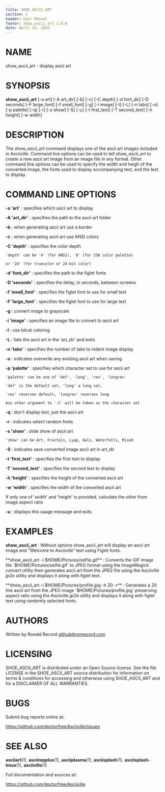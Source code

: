 ```yaml
---
title: SHOE_ASCII_ART
section: 1
header: User Manual
footer: show_ascii_art 1.0.0
date: April 24, 2022
---
```

# NAME
show_ascii_art - display ascii art

# SYNOPSIS
**show_ascii_art** [-a art] [-A art_dir] [-b] [-c] [-C depth] [-d font_dir] [-D seconds] [-F large_font] [-f small_font] [-g] [-i image] [-l] [-L] [-n tabs] [-o] [-p palette] [-q] [-r] [-s show] [-S] [-u] [-t first_text] [-T second_text] [-h height] [-w width]

# DESCRIPTION
The *show_ascii_art* command displays one of the ascii art images included in
Asciiville. Command line options can be used to tell *show_ascii_art* to create
a new ascii art image from an image file in any format. Other command line
options can be used to specify the width and heigh of the converted image,
the fonts used to display accompanying text, and the text to display.

# COMMAND LINE OPTIONS

**-a 'art'**
: specifies which ascii art to display

**-A 'art_dir'**
: specifies the path to the ascii art folder

**-b**
: when generating ascii art use a border

**-c**
: when generating ascii art use ANSI colors

**-C 'depth'**
: specifies the color depth

    'depth' can be '4' (for ANSI), '8' (for 256 color palette)

    or '24' (for truecolor or 24-bit color)

**-d 'font_dir'**
: specifies the path to the figlet fonts

**-D 'seconds'**
: specifies the delay, in seconds, between screens

**-f 'small_font'**
: specifies the figlet font to use for small text

**-F 'large_font'**
: specifies the figlet font to use for large text

**-g**
: convert image to grayscale

**-i 'image'**
: specifies an image file to convert to ascii art

**-l**
: use lolcat coloring

**-L**
: lists the ascii art in the 'art_dir' and exits

**-n 'tabs'**
: specifies the number of tabs to indent image display

**-o**
: indicates overwrite any existing ascii art when saving

**-p 'palette'**
: specifies which character set to use for ascii art

    'palette' can be one of 'def', 'long', 'rev', 'longrev'

    'def' is the default set, 'long' a long set,

    'rev' reverses default, 'longrev' reverses long

    Any other argument to '-C' will be taken as the character set

**-q**
: don't display text, just the ascii art

**-r**
: indicates select random fonts

**-s 'show'**
: slide show of ascii art

    'show' can be Art, Fractals, Lyap, Owls, Waterfalls, Mixed

**-S**
: indicates save converted image ascii art in art_dir

**-t 'first_text'**
: specifies the first text to display

**-T 'second_text'**
: specifies the second text to display

**-h 'height'**
: specifies the height of the converted ascii art

**-w 'width'**
: specifies the width of the converted ascii art

If only one of 'width' and 'height' is provided, calculate the other from image aspect ratio

**-u**
: displays this usage message and exits

# EXAMPLES
**show_ascii_art**
: Without options show_ascii_art will display an ascii art image and "Welcome to Asciiville" text using Figlet fonts.

**show_ascii_art -i $HOME/Pictures/selfie.gif**
: Converts the GIF image file `$HOME/Pictures/selfie.gif` to JPEG format using the ImageMagick *convert* utility then generates ascii art from the JPEG file using the Asciiville *jp2a* utility and displays it along with figlet text.

**show_ascii_art -i $HOME/Pictures/profile.jpg -h 20 -r**
: Generates a 20 line ascii art from the JPEG image `$HOME/Pictures/profile.jpg` preserving aspect ratio using the Asciiville *jp2a* utility and displays it along with figlet text using randomly selected fonts.

# AUTHORS
Written by Ronald Record github@ronrecord.com

# LICENSING
SHOE_ASCII_ART is distributed under an Open Source license.
See the file LICENSE in the SHOE_ASCII_ART source distribution
for information on terms &amp; conditions for accessing and
otherwise using SHOE_ASCII_ART and for a DISCLAIMER OF ALL WARRANTIES.

# BUGS
Submit bug reports online at:

https://github.com/doctorfree/Asciiville/issues

# SEE ALSO
**asciiart**(1), **asciimpplus**(1), **asciiplasma**(1), **asciisplash**(1), **asciisplash-tmux**(1), **asciiville**(1)

Full documentation and sources at:

https://github.com/doctorfree/Asciiville


